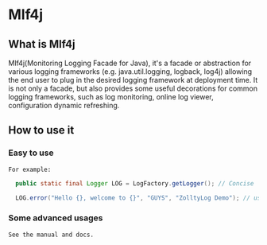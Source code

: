 Mlf4j
==========
    
What is Mlf4j 
----------------------------

Mlf4j(Monitoring Logging Facade for Java), it's a facade or abstraction for various logging frameworks (e.g. java.util.logging, logback, log4j) allowing the end user to plug in the desired logging framework at deployment time. It is not only a facade, but also provides some useful decorations for common logging frameworks, such as log monitoring, online log viewer, configuration dynamic refreshing.
 

How to use it 
---------------------------------------

### Easy to use 
	For example:
```java
  public static final Logger LOG = LogFactory.getLogger(); // Concise

  LOG.error("Hello {}, welcome to {}", "GUYS", "ZolltyLog Demo"); // use placeholder
```
### Some advanced usages 
	See the manual and docs.  